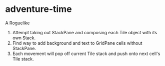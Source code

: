 # adventure-time
A Roguelike

1. Attempt taking out StackPane and composing each Tile object with its own Stack.
2. Find way to add background and text to GridPane cells without StackPane.
3. Each movement will pop off current Tile stack and push onto next cell's Tile stack.

